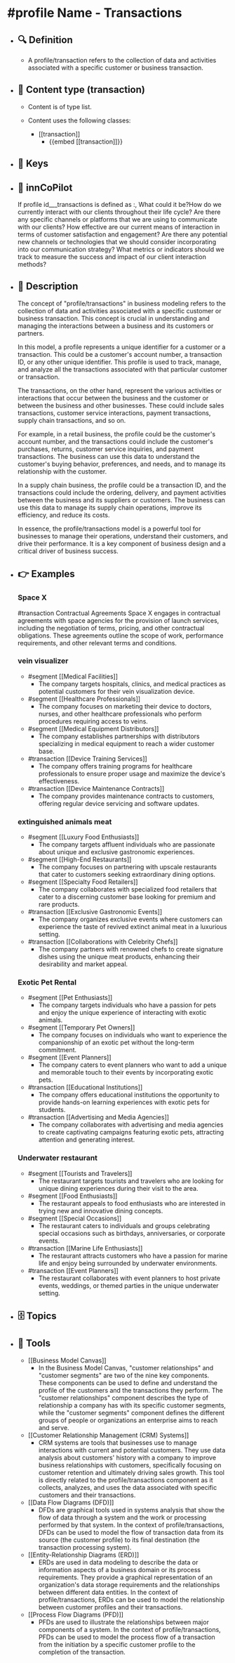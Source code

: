 # #profile Name - Transactions
- ## 🔍 Definition
  - A profile/transaction refers to the collection of data and activities associated with a specific customer or business transaction.
- ## 📰 Content type (transaction)
  - Content is of type list.
  
  - Content uses the following classes:
    - [[transaction]]
      - {{embed [[transaction]]}}
  
- ## 🔑 Keys
  
- ## 🤖 innCoPilot
  If profile id___transactions is defined as :, What could it be?How do we currently interact with our clients throughout their life cycle?
  Are there any specific channels or platforms that we are using to communicate with our clients?
  How effective are our current means of interaction in terms of customer satisfaction and engagement?
  Are there any potential new channels or technologies that we should consider incorporating into our communication strategy?
  What metrics or indicators should we track to measure the success and impact of our client interaction methods?
- ## 📖 Description
  The concept of "profile/transactions" in business modeling refers to the collection of data and activities associated with a specific customer or business transaction. This concept is crucial in understanding and managing the interactions between a business and its customers or partners.
  
  In this model, a profile represents a unique identifier for a customer or a transaction. This could be a customer's account number, a transaction ID, or any other unique identifier. This profile is used to track, manage, and analyze all the transactions associated with that particular customer or transaction.
  
  The transactions, on the other hand, represent the various activities or interactions that occur between the business and the customer or between the business and other businesses. These could include sales transactions, customer service interactions, payment transactions, supply chain transactions, and so on.
  
  For example, in a retail business, the profile could be the customer's account number, and the transactions could include the customer's purchases, returns, customer service inquiries, and payment transactions. The business can use this data to understand the customer's buying behavior, preferences, and needs, and to manage its relationship with the customer.
  
  In a supply chain business, the profile could be a transaction ID, and the transactions could include the ordering, delivery, and payment activities between the business and its suppliers or customers. The business can use this data to manage its supply chain operations, improve its efficiency, and reduce its costs.
  
  In essence, the profile/transactions model is a powerful tool for businesses to manage their operations, understand their customers, and drive their performance. It is a key component of business design and a critical driver of business success.
- ## 👉 Examples
  ### Space X
  #transaction Contractual Agreements
  Space X engages in contractual agreements with space agencies for the provision of launch services, including the negotiation of terms, pricing, and other contractual obligations. These agreements outline the scope of work, performance requirements, and other relevant terms and conditions.
  ### vein visualizer
  - #segment [[Medical Facilities]]
  	- The company targets hospitals, clinics, and medical practices as potential customers for their vein visualization device.
  - #segment [[Healthcare Professionals]]
  	- The company focuses on marketing their device to doctors, nurses, and other healthcare professionals who perform procedures requiring access to veins.
  - #segment [[Medical Equipment Distributors]]
  	- The company establishes partnerships with distributors specializing in medical equipment to reach a wider customer base.
  - #transaction [[Device Training Services]]
  	- The company offers training programs for healthcare professionals to ensure proper usage and maximize the device's effectiveness.
  - #transaction [[Device Maintenance Contracts]]
  	- The company provides maintenance contracts to customers, offering regular device servicing and software updates.
  ### extinguished animals meat
  - #segment [[Luxury Food Enthusiasts]]
  	- The company targets affluent individuals who are passionate about unique and exclusive gastronomic experiences.
  - #segment [[High-End Restaurants]]
  	- The company focuses on partnering with upscale restaurants that cater to customers seeking extraordinary dining options.
  - #segment [[Specialty Food Retailers]]
  	- The company collaborates with specialized food retailers that cater to a discerning customer base looking for premium and rare products.
  - #transaction [[Exclusive Gastronomic Events]]
  	- The company organizes exclusive events where customers can experience the taste of revived extinct animal meat in a luxurious setting.
  - #transaction [[Collaborations with Celebrity Chefs]]
  	- The company partners with renowned chefs to create signature dishes using the unique meat products, enhancing their desirability and market appeal.
  ### Exotic Pet Rental
  - #segment [[Pet Enthusiasts]]
  	- The company targets individuals who have a passion for pets and enjoy the unique experience of interacting with exotic animals.
  - #segment [[Temporary Pet Owners]]
  	- The company focuses on individuals who want to experience the companionship of an exotic pet without the long-term commitment.
  - #segment [[Event Planners]]
  	- The company caters to event planners who want to add a unique and memorable touch to their events by incorporating exotic pets.
  - #transaction [[Educational Institutions]]
  	- The company offers educational institutions the opportunity to provide hands-on learning experiences with exotic pets for students.
  - #transaction [[Advertising and Media Agencies]]
  	- The company collaborates with advertising and media agencies to create captivating campaigns featuring exotic pets, attracting attention and generating interest.
  ### Underwater restaurant
  - #segment [[Tourists and Travelers]]
  	- The restaurant targets tourists and travelers who are looking for unique dining experiences during their visit to the area.
  - #segment [[Food Enthusiasts]]
  	- The restaurant appeals to food enthusiasts who are interested in trying new and innovative dining concepts.
  - #segment [[Special Occasions]]
  	- The restaurant caters to individuals and groups celebrating special occasions such as birthdays, anniversaries, or corporate events.
  - #transaction [[Marine Life Enthusiasts]]
  	- The restaurant attracts customers who have a passion for marine life and enjoy being surrounded by underwater environments.
  - #transaction [[Event Planners]]
  	- The restaurant collaborates with event planners to host private events, weddings, or themed parties in the unique underwater setting.
- ## 🗄️ Topics
  
- ## 🧰 Tools
  - [[Business Model Canvas]]
    - In the Business Model Canvas, "customer relationships" and "customer segments" are two of the nine key components. These components can be used to define and understand the profile of the customers and the transactions they perform. The "customer relationships" component describes the type of relationship a company has with its specific customer segments, while the "customer segments" component defines the different groups of people or organizations an enterprise aims to reach and serve.
  - [[Customer Relationship Management (CRM) Systems]]
    - CRM systems are tools that businesses use to manage interactions with current and potential customers. They use data analysis about customers' history with a company to improve business relationships with customers, specifically focusing on customer retention and ultimately driving sales growth. This tool is directly related to the profile/transactions component as it collects, analyzes, and uses the data associated with specific customers and their transactions.
  - [[Data Flow Diagrams (DFD)]]
    - DFDs are graphical tools used in systems analysis that show the flow of data through a system and the work or processing performed by that system. In the context of profile/transactions, DFDs can be used to model the flow of transaction data from its source (the customer profile) to its final destination (the transaction processing system).
  - [[Entity-Relationship Diagrams (ERD)]]
    - ERDs are used in data modeling to describe the data or information aspects of a business domain or its process requirements. They provide a graphical representation of an organization's data storage requirements and the relationships between different data entities. In the context of profile/transactions, ERDs can be used to model the relationship between customer profiles and their transactions.
  - [[Process Flow Diagrams (PFD)]]
    - PFDs are used to illustrate the relationships between major components of a system. In the context of profile/transactions, PFDs can be used to model the process flow of a transaction from the initiation by a specific customer profile to the completion of the transaction.
